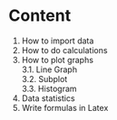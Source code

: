 # Content

1. How to import data
2. How to do calculations
3. How to plot graphs \
3.1. Line Graph \
3.2. Subplot \
3.3. Histogram
4. Data statistics
5. Write formulas in Latex
